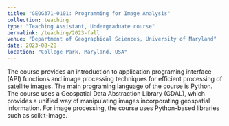```yaml
---
title: "GEOG371-0101: Programming for Image Analysis"
collection: teaching
type: "Teaching Assistant, Undergraduate course"
permalink: /teaching/2023-fall
venue: "Department of Geographical Sciences, University of Maryland"
date: 2023-08-28
location: "College Park, Maryland, USA"
---
```


The course provides an introduction to application programing interface (API) functions and image processing techniques for efficient processing of satellite images. The main programing language of the course is Python. The course uses a Geospatial Data Abstraction Library (GDAL), which provides a unified way of manipulating images incorporating geospatial information. For image processing, the course uses Python-based libraries such as scikit-image.
